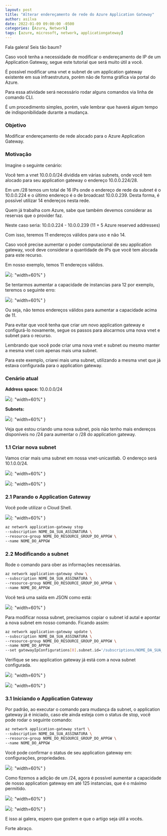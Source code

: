 ```yaml
---
layout: post
title: "Alterar endereçamento de rede do Azure Application Gateway"
author: asilva
date: 2022-01-09 09:00:00 -0500
categories: [Azure, Network]
tags: [azure, microsoft, network, applicationgateway]
---
```


Fala galera! Seis tão baum?

Caso você tenha a necessidade de modificar o endereçamento de IP de um Application Gateway, segue este tutorial que será muito útil a você.

É possível modificar uma vnet e subnet de um application gateway existente em sua infraestrutura, porém não de forma gráfica via portal do Azure.

Para essa atividade será necessário rodar alguns comandos via linha de comando CLI.

É um procedimento simples, porém, vale lembrar que haverá algum tempo de indisponibilidade durante a mudança.

### **Objetivo**

Modificar endereçamento de rede alocado para o Azure Application Gateway.

### **Motivação**

Imagine o seguinte cenário:

Você tem a vnet 10.0.0.0/24 dividida em várias subnets, onde você tem alocado para seu application gateway o endereço 10.0.0.224/28.

Em um /28 temos um total de 16 IPs onde o endereço de rede da subnet é o 10.0.0.224 e o último endereço é o de broadcast 10.0.0.239. Desta forma, é possível utilizar 14 endereços nesta rede.

Quem já trabalha com Azure, sabe que também devemos considerar as reservas que o provider faz.

Neste caso seria: 10.0.0.224 - 10.0.0.239 (11 + 5 Azure reserved addresses)

Com isso, teremos 11 endereços válidos para uso e não 14.

Caso você precise aumentar o poder computacional de seu application gateway, você deve considerar a quantidade de IPs que você tem alocada para este recurso.

Em nosso exemplo, temos 11 endereços válidos.

![](/assets/img/15/appgw1.png){: "width=60%" }

Se tentarmos aumentar a capacidade de instancias para 12 por exemplo, teremos o seguinte erro:

![](/assets/img/15/appgw2.png){: "width=60%" }

Ou seja, não temos endereços válidos para aumentar a capacidade acima de 11.

Para evitar que você tenha que criar um novo application gateway e configurá-lo novamente, segue os passos para alocarmos uma nova vnet e subnet para o recurso.

Lembrando que você pode criar uma nova vnet e subnet ou mesmo manter a mesma vnet com apenas mais uma subnet.

Para este exemplo, criarei mais uma subnet, utilizando a mesma vnet que já estava configurada para o application gateway.

### **Cenário atual**

**Address space:** 10.0.0.0/24

![](/assets/img/15/appgw3.png){: "width=60%" }

**Subnets:**

![](/assets/img/15/appgw4.png){: "width=60%" }

Veja que estou criando uma nova subnet, pois não tenho mais endereços disponíveis no /24 para aumentar o /28 do application gateway.

### **1.1 Criar nova subnet**

Vamos criar mais uma subnet em nossa vnet-unicastlab. O endereço será 10.1.0.0/24.

![](/assets/img/15/appgw5.png){: "width=60%" }

![](/assets/img/15/appgw6.png){: "width=60%" }

### **2.1 Parando o Application Gateway**

Você pode utilizar o Cloud Shell.

![](/assets/img/15/appgw7.png){: "width=60%" }

```bash
az network application-gateway stop 
--subscription NOME_DA_SUA_ASSINATURA \
--resource-group NOME_DO_RESOURCE_GROUP_DO_APPGW \
--name NOME_DO_APPGW
```

### **2.2 Modificando a subnet**

Rode o comando para ober as informações necessárias.

```bash
az network application-gateway show \
--subscription NOME_DA_SUA_ASSINATURA \
--resource-group NOME_DO_RESOURCE_GROUP_DO_APPGW \
--name NOME_DO_APPGW
```

Você terá uma saída em JSON como está:

![](/assets/img/15/appgw8.png){: "width=60%" }

Para modificar nossa subnet, precisamos copiar o subnet id autal e apontar a nova subnet em nosso comando. Ficando assim:

```bash
az network application-gateway update \
--subscription NOME_DA_SUA_ASSINATURA \
--resource-group NOME_DO_RESOURCE_GROUP_DO_APPGW \
--name NOME_DO_APPGW
--set gatewayIpConfigurations[0].subnet.id='/subscriptions/NOME_DA_SUA_ASSINATURA/resourceGroups/NOME_DO_RESOURCE_GROUP_DO_APPGW/providers/Microsoft.Network/virtualNetworks/NOME_VNET/subnets/NOME_DA_NOVA_SUBNET/'
```

Verifique se seu application gateway já está com a nova subnet configurada.

![](/assets/img/15/appgw9.png){: "width=60%" }

![](/assets/img/15/appgw10.png){: "width=60%" }

### **3.1 Iniciando o Application Gateway**

Por padrão, ao executar o comando para mudança da subnet, o application gateway já é iniciado, caso ele ainda esteja com o status de stop, você pode rodar o seguinte comando:

```bash
az network application-gateway start \
--subscription NOME_DA_SUA_ASSINATURA \
--resource-group NOME_DO_RESOURCE_GROUP_DO_APPGW \
--name NOME_DO_APPGW
```

Você pode confirmar o status de seu application gateway em: configurações, propriedades.

![](/assets/img/15/appgw11.png){: "width=60%" }

Como fizemos a adição de um /24, agora é possível aumentar a capacidade de nosso application gateway em até 125 instancias, que é o máximo permitido.

![](/assets/img/15/appgw12.png){: "width=60%" }

![](/assets/img/15/appgw13.png){: "width=60%" }

E isso ai galera, espero que gostem e que o artigo seja útil a vocês.

Forte abraço.